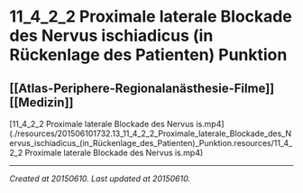 # 11_4_2_2 Proximale laterale Blockade des Nervus ischiadicus (in Rückenlage des Patienten) Punktion
 [[Atlas-Periphere-Regionalanästhesie-Filme]] [[Medizin]] 
---



[11\_4\_2\_2 Proximale laterale Blockade des Nervus is.mp4](./resources/201506101732.13_11_4_2_2_Proximale_laterale_Blockade_des_Nervus_ischiadicus_(in_Rückenlage_des_Patienten)_Punktion.resources/11_4_2_2 Proximale laterale Blockade des Nervus is.mp4)

---

_Created at 20150610._
_Last updated at 20150610._



